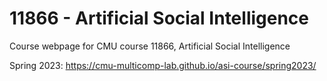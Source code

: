 # 11866 - Artificial Social Intelligence

Course webpage for CMU course 11866, Artificial Social Intelligence

Spring 2023: https://cmu-multicomp-lab.github.io/asi-course/spring2023/
